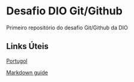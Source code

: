 # Desafio DIO Git/Github
Primeiro repositório do desafio Git/Github da DIO

## Links Úteis
[Portugol](https://portugol-webstudio.cubos.io/ide)

[Markdown guide](https://www.markdownguide.org/)
